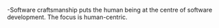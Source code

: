 -Software craftsmanship puts the human being at the centre of software development. 
The focus is human-centric.


